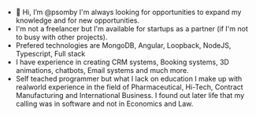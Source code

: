 - 👋 Hi, I’m @psomby I'm always looking for opportunities to expand my knowledge and for new opportunities. 
- I'm not a freelancer but I'm available for startups as a partner (if I'm not to busy with other projects). 
- Prefered technologies are MongoDB, Angular, Loopback, NodeJS, Typescript, Full stack 
- I have experience in creating CRM systems, Booking systems, 3D animations, chatbots, Email systems and much more.  
- Self teached programmer but what I lack on education I make up with realworld experience in the field of Pharmaceutical, Hi-Tech, Contract Manufacturing and International Business. I found out later life that my calling was in software and not in Economics and Law.

